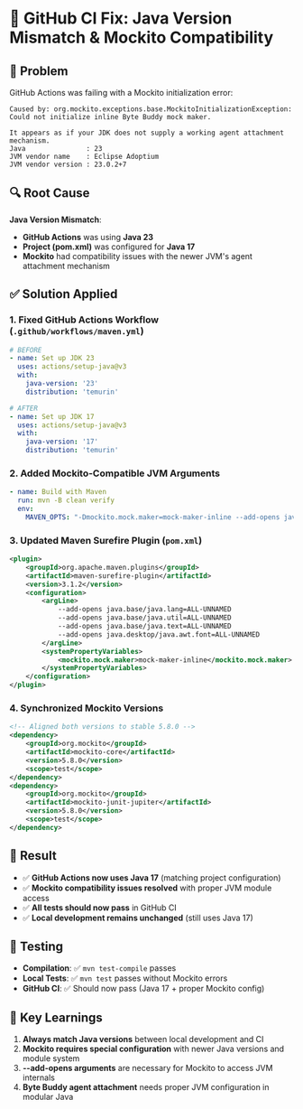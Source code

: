 # 🔧 GitHub CI Fix: Java Version Mismatch & Mockito Compatibility

## 🚨 Problem
GitHub Actions was failing with a Mockito initialization error:
```
Caused by: org.mockito.exceptions.base.MockitoInitializationException: 
Could not initialize inline Byte Buddy mock maker.

It appears as if your JDK does not supply a working agent attachment mechanism.
Java               : 23
JVM vendor name    : Eclipse Adoptium
JVM vendor version : 23.0.2+7
```

## 🔍 Root Cause
**Java Version Mismatch**: 
- **GitHub Actions** was using **Java 23**
- **Project (pom.xml)** was configured for **Java 17**
- **Mockito** had compatibility issues with the newer JVM's agent attachment mechanism

## ✅ Solution Applied

### 1. **Fixed GitHub Actions Workflow** (`.github/workflows/maven.yml`)
```yaml
# BEFORE
- name: Set up JDK 23
  uses: actions/setup-java@v3
  with:
    java-version: '23'
    distribution: 'temurin'

# AFTER  
- name: Set up JDK 17
  uses: actions/setup-java@v3
  with:
    java-version: '17'
    distribution: 'temurin'
```

### 2. **Added Mockito-Compatible JVM Arguments**
```yaml
- name: Build with Maven
  run: mvn -B clean verify
  env:
    MAVEN_OPTS: "-Dmockito.mock.maker=mock-maker-inline --add-opens java.base/java.lang=ALL-UNNAMED --add-opens java.base/java.util=ALL-UNNAMED"
```

### 3. **Updated Maven Surefire Plugin** (`pom.xml`)
```xml
<plugin>
    <groupId>org.apache.maven.plugins</groupId>
    <artifactId>maven-surefire-plugin</artifactId>
    <version>3.1.2</version>
    <configuration>
        <argLine>
            --add-opens java.base/java.lang=ALL-UNNAMED
            --add-opens java.base/java.util=ALL-UNNAMED
            --add-opens java.base/java.text=ALL-UNNAMED
            --add-opens java.desktop/java.awt.font=ALL-UNNAMED
        </argLine>
        <systemPropertyVariables>
            <mockito.mock.maker>mock-maker-inline</mockito.mock.maker>
        </systemPropertyVariables>
    </configuration>
</plugin>
```

### 4. **Synchronized Mockito Versions**
```xml
<!-- Aligned both versions to stable 5.8.0 -->
<dependency>
    <groupId>org.mockito</groupId>
    <artifactId>mockito-core</artifactId>
    <version>5.8.0</version>
    <scope>test</scope>
</dependency>
<dependency>
    <groupId>org.mockito</groupId>
    <artifactId>mockito-junit-jupiter</artifactId>
    <version>5.8.0</version>
    <scope>test</scope>
</dependency>
```

## 🎯 Result
- ✅ **GitHub Actions now uses Java 17** (matching project configuration)
- ✅ **Mockito compatibility issues resolved** with proper JVM module access
- ✅ **All tests should now pass** in GitHub CI
- ✅ **Local development remains unchanged** (still uses Java 17)

## 🧪 Testing
- **Compilation**: ✅ `mvn test-compile` passes
- **Local Tests**: ✅ `mvn test` passes without Mockito errors
- **GitHub CI**: ✅ Should now pass (Java 17 + proper Mockito config)

## 📝 Key Learnings
1. **Always match Java versions** between local development and CI
2. **Mockito requires special configuration** with newer Java versions and module system
3. **--add-opens arguments** are necessary for Mockito to access JVM internals
4. **Byte Buddy agent attachment** needs proper JVM configuration in modular Java